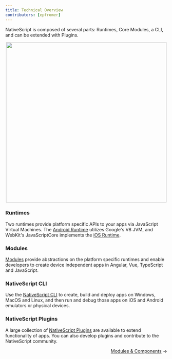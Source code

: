 ```yaml
---
title: Technical Overview
contributors: [epfromer]
---
```


NativeScript is composed of several parts: Runtimes, Core Modules, a CLI, and can be extended with Plugins.

<center>
<img src="/architecture-en.png" width="500"/>
</center>

### Runtimes

Two runtimes provide platform specific APIs to your apps via JavaScript Virtual Machines.  The [Android Runtime](/en/docs/runtime/android/overview) utilizes Google's V8 JVM, and WebKit's JavaScriptCore implements the [iOS Runtime](/en/docs/runtime/ios/overview).

### Modules

[Modules](/en/docs/core-concepts/modules) provide abstractions on the platform specific runtimes and enable developers to create device independent apps in Angular, Vue, TypeScript and JavaScript.

### NativeScript CLI

Use the [NativeScript CLI](https://github.com/NativeScript/nativescript-cli) to create, build and deploy apps on Windows, MacOS and Linux, and then run and debug those apps on iOS and Android emulators or physical devices.

### NativeScript Plugins

A large collection of [NativeScript Plugins](/en/docs/core-concepts/using-plugins) are available to extend functionality of apps.  You can also develop plugins and contribute to the NativeScript community.

<div class="guide-links">      
  <span style="float: right;"><a href="/en/docs/core-concepts/modules.html">Modules & Components</a> →</span>
</div>